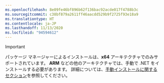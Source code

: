 ```yaml
---
ms.openlocfilehash: 8e09fe46bf896b62f136bac92acde017f4788b3c
ms.sourcegitcommit: c38bf879a2611ff46aacdd529b9f2725f93e18a9
ms.translationtype: HT
ms.contentlocale: ja-JP
ms.lasthandoff: 11/13/2020
ms.locfileid: "94594612"
---
```


> [!IMPORTANT]
> パッケージ マネージャーによるインストールは、**x64** アーキテクチャでのみサポートされています。 **ARM** などの他のアーキテクチャでは、手動で .NET をインストールする必要があります。 詳細については、[手動インストールに関するセクション](#manual-install)を参照してください。
